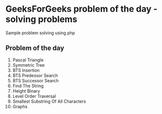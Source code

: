 # GeeksForGeeks problem of the day - solving problems

Sample problem solving using php

## Problem of the day
1. Pascal Triangle
2. Symmetric Tree
3. BTS Insertion
4. BTS Predessor Search
5. BTS Successor Search
6. Find The String
7. Height Binary
8. Level Order Traversal
9. Smallest Substring Of All Characters
10. Graphs